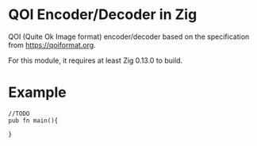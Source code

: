# QOI Encoder/Decoder in Zig
QOI (Quite Ok Image format) encoder/decoder based on the specification from https://qoiformat.org.

For this module, it requires at least Zig 0.13.0 to build.

# Example
```zig
//TODO
pub fn main(){

}
```